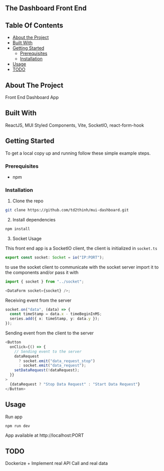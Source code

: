 ## The Dashboard Front End

## Table Of Contents

- [About the Project](#about-the-project)
- [Built With](#built-with)
- [Getting Started](#getting-started)
  - [Prerequisites](#prerequisites)
  - [Installation](#installation)
- [Usage](#usage)
- [TODO](#todo)

## About The Project

Front End Dashboard App

## Built With

ReactJS, MUI Styled Components, Vite, SocketIO, react-form-hook

## Getting Started

To get a local copy up and running follow these simple example steps.

### Prerequisites

- npm

### Installation

1. Clone the repo

```sh
git clone https://github.com/td2thinh/mui-dashboard.git
```

2. Install dependencies

```sh
npm install
```

3. Socket Usage

This front end app is a SocketIO client, the client is initialized in `socket.ts`

```ts
export const socket: Socket = io("IP:PORT");
```

to use the socket client to communicate with the socket server import it to the components and/or pass it with

```ts
import { socket } from "../socket";

<DataForm socket={socket} />;
```

Receiving event from the server

```ts
socket.on("data", (data) => {
  const timeStamp = data.x - timeBeginInMS;
  series.add({ x: timeStamp, y: data.y });
});
```

Sending event from the client to the server

```ts
<Button
  onClick={() => {
    // Sending event to the server
    dataRequest
      ? socket.emit("data_request_stop")
      : socket.emit("data_request");
    setDataRequest(!dataRequest);
  }}
>
  {dataRequest ? "Stop Data Request" : "Start Data Request"}
</Button>
```

## Usage

Run app

```sh
npm run dev
```

App available at http://localhost:PORT

## TODO

Dockerize + Implement real API Call and real data
